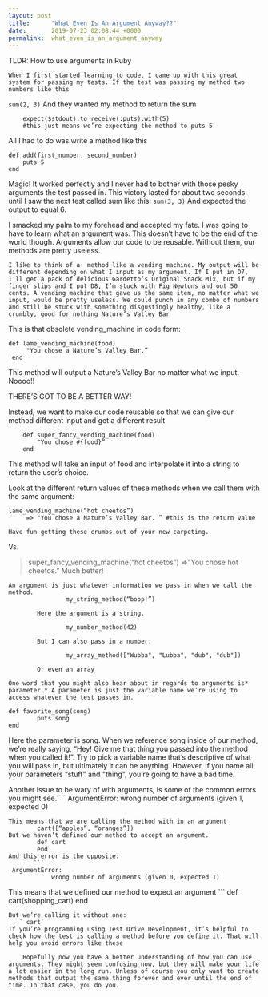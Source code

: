 ```yaml
---
layout: post
title:      "What Even Is An Argument Anyway??"
date:       2019-07-23 02:08:44 +0000
permalink:  what_even_is_an_argument_anyway
---
```



TLDR: How to use arguments in Ruby

    When I first started learning to code, I came up with this great system for passing my tests. If the test was passing my method two numbers like this
`sum(2, 3)`
And they wanted my method to return the sum
```
    expect($stdout).to receive(:puts).with(5) 
    #this just means we’re expecting the method to puts 5
```
All I had to do was write a method like this
```
def add(first_number, second_number)
    puts 5
end
```
Magic! It worked perfectly and I never had to bother with those pesky arguments the test passed in. 
This victory lasted for about two seconds until I saw the next test called sum like this:
`sum(3, 3)`
And expected the output to equal 6.

I smacked my palm to my forehead and accepted my fate. I was going to have to learn what an argument was. This doesn’t have to be the end of the world though. Arguments allow our code to be reusable. Without them, our methods are pretty useless.

    I like to think of a  method like a vending machine. My output will be different depending on what I input as my argument. If I put in D7, I’ll get a pack of delicious Gardetto’s Original Snack Mix, but if my finger slips and I put D8, I’m stuck with Fig Newtons and out 50 cents. A vending machine that gave us the same item, no matter what we input, would be pretty useless. We could punch in any combo of numbers and still be stuck with something disgustingly healthy, like a crumbly, good for nothing Nature’s Valley Bar
This is that obsolete vending_machine in code form:
   ```
 def lame_vending_machine(food)
        "You chose a Nature’s Valley Bar.”
    end
```
This method will output a Nature’s Valley Bar no matter what we input. Noooo!!

THERE’S GOT TO BE A BETTER WAY!

Instead, we want to make our code reusable so that we can give our method different input and get a different result
```
    def super_fancy_vending_machine(food)
        "You chose #{food}”
    end 
```
This method will take an input of food and interpolate it into a string to return the user’s choice. 

Look at the different return values of these methods when we call them with the same argument:
   ```
 lame_vending_machine(“hot cheetos”)
        => "You chose a Nature’s Valley Bar. ” #this is the return value
```
    Have fun getting these crumbs out of your new carpeting.
		
Vs.

> super_fancy_vending_machine(“hot cheetos”)
>     =>"You chose hot cheetos.”
Much better!

    An argument is just whatever information we pass in when we call the method.
					my_string_method(“boop!”)

            Here the argument is a string.
            
					my_number_method(42)

            But I can also pass in a number.

					my_array_method(["Wubba", "Lubba", "dub", "dub"])

            Or even an array

    One word that you might also hear about in regards to arguments is* parameter.* A parameter is just the variable name we’re using to access whatever the test passes in.
```
def favorite_song(song)
		puts song
end
```
Here the parameter is song. When we reference song inside of our method, we’re really saying, “Hey! Give me that thing you passed into the method when you called it!”. Try to pick a variable name that’s descriptive of what you will pass in, but ultimately it can be anything. However, if you name all your parameters “stuff" and "thing", you’re going to have a bad time. 

Another issue to be wary of with arguments, is some of the common errors you might see. 
    ```
ArgumentError:
         wrong number of arguments (given 1, expected 0)
```
This means that we are calling the method with in an argument
        cart([“apples”, “oranges”])
But we haven’t defined our method to accept an argument.
        def cart
        end
And this error is the opposite:
       ```
 ArgumentError:
            wrong number of arguments (given 0, expected 1)
```
This means that we defined our method to expect an argument
      ```
  def cart(shopping_cart)
        end
```
But we’re calling it without one:
   ` cart`
If you’re programming using Test Drive Development, it’s helpful to check how the test is calling a method before you define it. That will help you avoid errors like these

    Hopefully now you have a better understanding of how you can use arguments. They might seem confusing now, but they will make your life a lot easier in the long run. Unless of course you only want to create methods that output the same thing forever and ever until the end of time. In that case, you do you.
